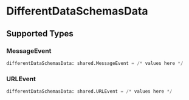 # DifferentDataSchemasData


## Supported Types

### MessageEvent

```python
differentDataSchemasData: shared.MessageEvent = /* values here */
```

### URLEvent

```python
differentDataSchemasData: shared.URLEvent = /* values here */
```

